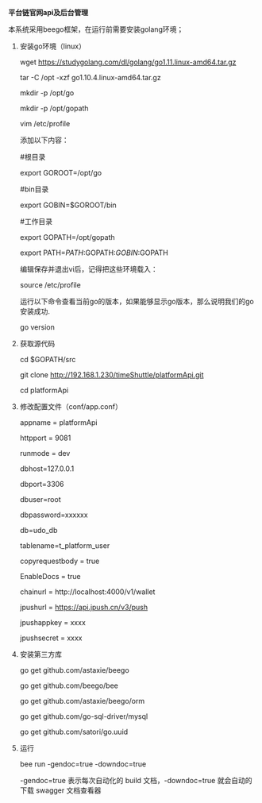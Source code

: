 __平台链官网api及后台管理__

本系统采用beego框架，在运行前需要安装golang环境；

1. 安装go环境（linux）

    wget https://studygolang.com/dl/golang/go1.11.linux-amd64.tar.gz

    tar -C /opt -xzf go1.10.4.linux-amd64.tar.gz

    mkdir -p /opt/go

    mkdir -p /opt/gopath

    vim /etc/profile

    添加以下内容：

    #根目录

    export GOROOT=/opt/go

    #bin目录

    export GOBIN=$GOROOT/bin

    #工作目录

    export GOPATH=/opt/gopath

    export PATH=$PATH:$GOPATH:$GOBIN:$GOPATH

    编辑保存并退出vi后，记得把这些环境载入：

    source /etc/profile

    运行以下命令查看当前go的版本，如果能够显示go版本，那么说明我们的go安装成功.

    go version

2. 获取源代码

    cd $GOPATH/src

    git clone http://192.168.1.230/timeShuttle/platformApi.git

    cd platformApi

3. 修改配置文件（conf/app.conf）

    appname = platformApi

    httpport = 9081

    runmode = dev

    dbhost=127.0.0.1

    dbport=3306

    dbuser=root

    dbpassword=xxxxxx

    db=udo_db

    tablename=t_platform_user

    copyrequestbody = true

    EnableDocs = true

    chainurl = http://localhost:4000/v1/wallet

    jpushurl = https://api.jpush.cn/v3/push

    jpushappkey = xxxx

    jpushsecret = xxxx

4. 安装第三方库

    go get github.com/astaxie/beego

    go get github.com/beego/bee

    go get github.com/astaxie/beego/orm

    go get github.com/go-sql-driver/mysql

    go get github.com/satori/go.uuid

5. 运行

    bee run -gendoc=true -downdoc=true

    -gendoc=true 表示每次自动化的 build 文档，-downdoc=true 就会自动的下载 swagger 文档查看器

